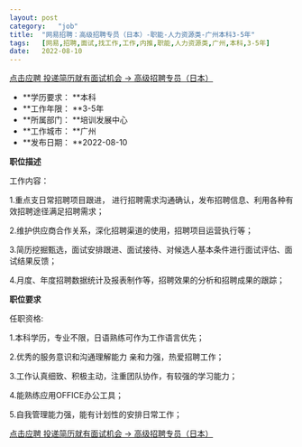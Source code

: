 ```yaml
---
layout:	post
category:	"job"
title:	"网易招聘：高级招聘专员（日本）-职能-人力资源类-广州本科3-5年"
tags:	[网易,招聘,面试,找工作,工作,内推,职能,人力资源类,广州,本科,3-5年]
date:	2022-08-10
---
```


[点击应聘 投递简历就有面试机会 ->  高级招聘专员（日本）](http://mobile.bole.netease.com/bole/boleDetail?id=37251&employeeId=346f03c3cda5f04c&key=all)



- **学历要求： **本科
- **工作年限： **3-5年
- **所属部门： **培训发展中心
- **工作城市： **广州
- **发布日期： **2022-08-10



**职位描述**

工作内容：

1.重点支日常招聘项目跟进， 进行招聘需求沟通确认，发布招聘信息、利用各种有效招聘途径满足招聘需求；

2.维护供应商合作关系，深化招聘渠道的使用，招聘项目运营执行等；

3.简历挖掘甄选，面试安排跟进、面试接待、对候选人基本条件进行面试评估、面试结果反馈；

4.月度、年度招聘数据统计及报表制作等，招聘效果的分析和招聘成果的跟踪；



**职位要求**

任职资格:

1.本科学历，专业不限，日语熟练可作为工作语言优先；

2.优秀的服务意识和沟通理解能力 亲和力强，热爱招聘工作；

3.工作认真细致、积极主动，注重团队协作，有较强的学习能力；

4.能熟练应用OFFICE办公工具；

5.自我管理能力强，能有计划性的安排日常工作；



[点击应聘 投递简历就有面试机会 ->  高级招聘专员（日本）](http://mobile.bole.netease.com/bole/boleDetail?id=37251&employeeId=346f03c3cda5f04c&key=all)